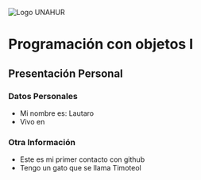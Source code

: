 ![Logo UNAHUR](./UNAHUR.png)

# Programación con objetos I
## Presentación Personal

### Datos Personales
- Mi nombre es: Lautaro
- Vivo en


### Otra Información
- Este es mi primer contacto con github
- Tengo un gato que se llama Timoteol
